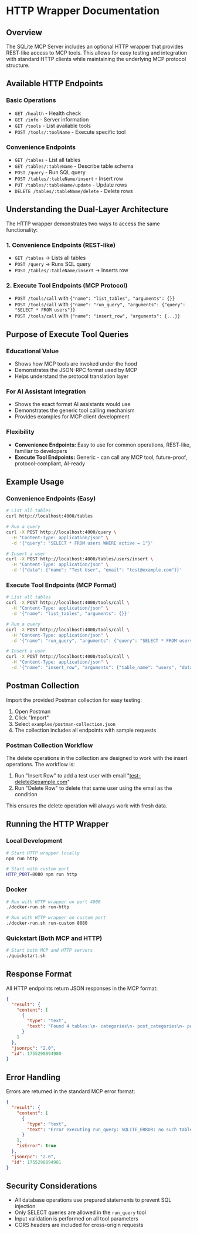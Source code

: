 # HTTP Wrapper Documentation

## Overview

The SQLite MCP Server includes an optional HTTP wrapper that provides REST-like access to MCP tools. This allows for easy testing and integration with standard HTTP clients while maintaining the underlying MCP protocol structure.

## Available HTTP Endpoints

### Basic Operations
- `GET /health` - Health check
- `GET /info` - Server information
- `GET /tools` - List available tools
- `POST /tools/:toolName` - Execute specific tool

### Convenience Endpoints
- `GET /tables` - List all tables
- `GET /tables/:tableName` - Describe table schema
- `POST /query` - Run SQL query
- `POST /tables/:tableName/insert` - Insert row
- `PUT /tables/:tableName/update` - Update rows
- `DELETE /tables/:tableName/delete` - Delete rows

## Understanding the Dual-Layer Architecture

The HTTP wrapper demonstrates two ways to access the same functionality:

### 1. Convenience Endpoints (REST-like)
- `GET /tables` → Lists all tables
- `POST /query` → Runs SQL query
- `POST /tables/:tableName/insert` → Inserts row

### 2. Execute Tool Endpoints (MCP Protocol)
- `POST /tools/call` with `{"name": "list_tables", "arguments": {}}`
- `POST /tools/call` with `{"name": "run_query", "arguments": {"query": "SELECT * FROM users"}}`
- `POST /tools/call` with `{"name": "insert_row", "arguments": {...}}`

## Purpose of Execute Tool Queries

### Educational Value
- Shows how MCP tools are invoked under the hood
- Demonstrates the JSON-RPC format used by MCP
- Helps understand the protocol translation layer

### For AI Assistant Integration
- Shows the exact format AI assistants would use
- Demonstrates the generic tool calling mechanism
- Provides examples for MCP client development

### Flexibility
- **Convenience Endpoints:** Easy to use for common operations, REST-like, familiar to developers
- **Execute Tool Endpoints:** Generic - can call any MCP tool, future-proof, protocol-compliant, AI-ready

## Example Usage

### Convenience Endpoints (Easy)
```bash
# List all tables
curl http://localhost:4000/tables

# Run a query
curl -X POST http://localhost:4000/query \
  -H "Content-Type: application/json" \
  -d '{"query": "SELECT * FROM users WHERE active = 1"}'

# Insert a user
curl -X POST http://localhost:4000/tables/users/insert \
  -H "Content-Type: application/json" \
  -d '{"data": {"name": "Test User", "email": "test@example.com"}}'
```

### Execute Tool Endpoints (MCP Format)
```bash
# List all tables
curl -X POST http://localhost:4000/tools/call \
  -H "Content-Type: application/json" \
  -d '{"name": "list_tables", "arguments": {}}'

# Run a query
curl -X POST http://localhost:4000/tools/call \
  -H "Content-Type: application/json" \
  -d '{"name": "run_query", "arguments": {"query": "SELECT * FROM users WHERE active = 1"}}'

# Insert a user
curl -X POST http://localhost:4000/tools/call \
  -H "Content-Type: application/json" \
  -d '{"name": "insert_row", "arguments": {"table_name": "users", "data": {"name": "Test User", "email": "test@example.com"}}}'
```

## Postman Collection

Import the provided Postman collection for easy testing:
1. Open Postman
2. Click "Import"
3. Select `examples/postman-collection.json`
4. The collection includes all endpoints with sample requests

### Postman Collection Workflow

The delete operations in the collection are designed to work with the insert operations. The workflow is:
1. Run "Insert Row" to add a test user with email "test-delete@example.com"
2. Run "Delete Row" to delete that same user using the email as the condition

This ensures the delete operation will always work with fresh data.

## Running the HTTP Wrapper

### Local Development
```bash
# Start HTTP wrapper locally
npm run http

# Start with custom port
HTTP_PORT=8080 npm run http
```

### Docker
```bash
# Run with HTTP wrapper on port 4000
./docker-run.sh run-http

# Run with HTTP wrapper on custom port
./docker-run.sh run-custom 8080
```

### Quickstart (Both MCP and HTTP)
```bash
# Start both MCP and HTTP servers
./quickstart.sh
```

## Response Format

All HTTP endpoints return JSON responses in the MCP format:

```json
{
  "result": {
    "content": [
      {
        "type": "text",
        "text": "Found 4 tables:\n- categories\n- post_categories\n- posts\n- users"
      }
    ]
  },
  "jsonrpc": "2.0",
  "id": 1755298894980
}
```

## Error Handling

Errors are returned in the standard MCP error format:

```json
{
  "result": {
    "content": [
      {
        "type": "text",
        "text": "Error executing run_query: SQLITE_ERROR: no such table: nonexistent"
      }
    ],
    "isError": true
  },
  "jsonrpc": "2.0",
  "id": 1755298894981
}
```

## Security Considerations

- All database operations use prepared statements to prevent SQL injection
- Only SELECT queries are allowed in the `run_query` tool
- Input validation is performed on all tool parameters
- CORS headers are included for cross-origin requests
